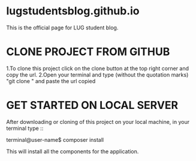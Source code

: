 # lugstudentsblog.github.io
This is the official page for LUG student blog.

# CLONE PROJECT FROM GITHUB
1.To clone this project click on the clone button at the top right corner and copy the url. 
2.Open your terminal and type (without the quotation marks) "git clone " and paste the url copied

# GET STARTED ON LOCAL SERVER
After downloading or cloning of this project on your local machine, in your terminal type ::

terminal@user-name$ composer install

This will install all the components for the application.  
